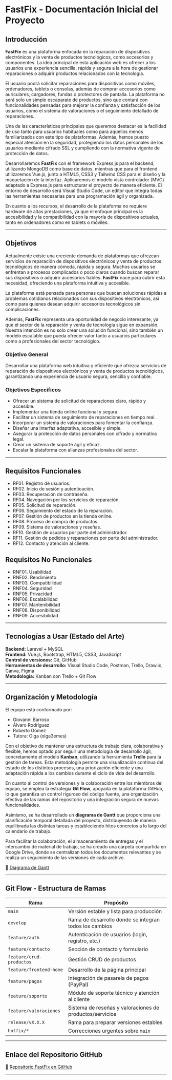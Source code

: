 
# FastFix - Documentación Inicial del Proyecto

## Introducción

**FastFix** es una plataforma enfocada en la reparación de dispositivos electrónicos y la venta de productos tecnológicos, como accesorios y componentes. La idea principal de esta aplicación web es ofrecer a los usuarios una experiencia sencilla, rápida y segura a la hora de gestionar reparaciones o adquirir productos relacionados con la tecnología.

El usuario podrá solicitar reparaciones para dispositivos como móviles, ordenadores, tablets o consolas, además de comprar accesorios como auriculares, cargadores, fundas o protectores de pantalla. La plataforma no será solo un simple escaparate de productos, sino que contará con funcionalidades pensadas para mejorar la confianza y satisfacción de los usuarios, como el sistema de valoraciones o el seguimiento detallado de reparaciones.

Una de las características principales que queremos destacar es la facilidad de uso tanto para usuarios habituales como para aquellos menos familiarizados con este tipo de plataformas. Además, hemos puesto especial atención en la seguridad, protegiendo los datos personales de los usuarios mediante cifrado SSL y cumpliendo con la normativa vigente de protección de datos.

Desarrollaremos **FastFix** con el framework Express.js para el backend, utilizando MongoDB como base de datos, mientras que para el frontend utilizaremos Vue.js, junto a HTML5, CSS3 y Tailwind CSS para el diseño y la maquetación de la interfaz. Aplicaremos el modelo vista controlador (MVC) adaptado a Express.js para estructurar el proyecto de manera eficiente. El entorno de desarrollo será Visual Studio Code, un editor que integra todas las herramientas necesarias para una programación ágil y organizada.

En cuanto a los recursos, el desarrollo de la plataforma no requiere hardware de altas prestaciones, ya que el enfoque principal es la accesibilidad y la compatibilidad con la mayoría de dispositivos actuales, tanto en ordenadores como en tablets o móviles.

---

## Objetivos

Actualmente existe una creciente demanda de plataformas que ofrezcan servicios de reparación de dispositivos electrónicos y venta de productos tecnológicos de manera cómoda, rápida y segura. Muchos usuarios se enfrentan a procesos complicados o poco claros cuando buscan reparar sus dispositivos o adquirir accesorios fiables. **FastFix** nace para cubrir esta necesidad, ofreciendo una plataforma intuitiva y accesible.

La plataforma está pensada para personas que buscan soluciones rápidas a problemas cotidianos relacionados con sus dispositivos electrónicos, así como para quienes desean adquirir accesorios tecnológicos sin complicaciones.

Además, **FastFix** representa una oportunidad de negocio interesante, ya que el sector de la reparación y venta de tecnología sigue en expansión. Nuestra intención es no solo crear una solución funcional, sino también un modelo escalable que pueda ofrecer valor tanto a usuarios particulares como a profesionales del sector tecnológico.

### Objetivo General

Desarrollar una plataforma web intuitiva y eficiente que ofrezca servicios de reparación de dispositivos electrónicos y venta de productos tecnológicos, garantizando una experiencia de usuario segura, sencilla y confiable.

### Objetivos Específicos

- Ofrecer un sistema de solicitud de reparaciones claro, rápido y accesible.
- Implementar una tienda online funcional y segura.
- Facilitar un sistema de seguimiento de reparaciones en tiempo real.
- Incorporar un sistema de valoraciones para fomentar la confianza.
- Diseñar una interfaz adaptativa, accesible y simple.
- Asegurar la protección de datos personales con cifrado y normativa legal.
- Crear un sistema de soporte ágil y eficaz.
- Escalar la plataforma con alianzas profesionales del sector.

---

## Requisitos Funcionales

- RF01. Registro de usuarios.
- RF02. Inicio de sesión y autenticación.
- RF03. Recuperación de contraseña.
- RF04. Navegación por los servicios de reparación.
- RF05. Solicitud de reparación.
- RF06. Seguimiento del estado de la reparación.
- RF07. Gestión de productos en la tienda online.
- RF08. Proceso de compra de productos.
- RF09. Sistema de valoraciones y reseñas.
- RF10. Gestión de usuarios por parte del administrador.
- RF11. Gestión de pedidos y reparaciones por parte del administrador.
- RF12. Contacto y atención al cliente.

## Requisitos No Funcionales

- RNF01. Usabilidad
- RNF02. Rendimiento
- RNF03. Compatibilidad
- RNF04. Seguridad
- RNF05. Privacidad
- RNF06. Escalabilidad
- RNF07. Mantenibilidad
- RNF08. Disponibilidad
- RNF09. Accesibilidad

---

## Tecnologías a Usar (Estado del Arte)

**Backend:** Laravel + MySQL  
**Frontend:** Vue.js, Bootstrap, HTML5, CSS3, JavaScript  
**Control de versiones:** Git, GitHub  
**Herramientas de desarrollo:** Visual Studio Code, Postman, Trello, Draw.io, Canva, Figma  
**Metodología:** Kanban con Trello + Git Flow

---

## Organización y Metodología

El equipo está conformado por:

- Giovanni Barroso
- Álvaro Rodríguez
- Roberto Gómez
- Tutora: Olga (olga3emes)

Con el objetivo de mantener una estructura de trabajo clara, colaborativa y flexible, hemos optado por seguir una metodología de desarrollo ágil, concretamente el modelo **Kanban**, utilizando la herramienta **Trello** para la gestión de tareas. Esta metodología permite una visualización continua del estado de los distintos procesos, una priorización eficiente y una adaptación rápida a los cambios durante el ciclo de vida del desarrollo.

En cuanto al control de versiones y la colaboración entre los miembros del equipo, se emplea la estrategia **Git Flow**, apoyada en la plataforma GitHub, lo que garantiza un control riguroso del código fuente, una organización efectiva de las ramas del repositorio y una integración segura de nuevas funcionalidades.

Asimismo, se ha desarrollado un **diagrama de Gantt** que proporciona una planificación temporal detallada del proyecto, distribuyendo de manera equilibrada las distintas tareas y estableciendo hitos concretos a lo largo del calendario de trabajo. 

Para facilitar la colaboración, el almacenamiento de entregas y el intercambio de material de trabajo, se ha creado una carpeta compartida en Google Drive, donde se centralizan todos los documentos relevantes y se realiza un seguimiento de las versiones de cada archivo.

🔗 [Diagrama de Gantt](https://www.notion.so/1c60faac9c3b80188e0cc02f5e923e80?v=1c60faac9c3b80ea8bc4000c6c3bcc50)

---

## Git Flow - Estructura de Ramas

| Rama                     | Propósito                                                |
| ------------------------ | -------------------------------------------------------- |
| `main`                   | Versión estable y lista para producción                  |
| `develop`                | Rama de desarrollo donde se integran todos los cambios   |
| `feature/auth`           | Autenticación de usuarios (login, registro, etc.)        |
| `feature/contacto`       | Sección de contacto y formulario                         |
| `feature/crud-productos` | Gestión CRUD de productos                                |
| `feature/frontend-home`  | Desarrollo de la página principal                        |
| `feature/pagos`          | Integración de pasarela de pagos (PayPal)                |
| `feature/soporte`        | Módulo de soporte técnico y atención al cliente          |
| `feature/valoraciones`   | Sistema de reseñas y valoraciones de productos/servicios |
| `release/vX.X.X`         | Rama para preparar versiones estables                    |
| `hotfix/*`               | Correcciones urgentes sobre `main`                       |

---

## Enlace del Repositorio GitHub

🔗 [Repositorio FastFix en GitHub](https://github.com/GiovanniBarroso/FastFix)

---
